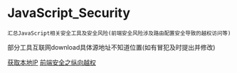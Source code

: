 # JavaScript_Security
```
汇总JavaScript相关安全工具及安全风险(前端安全风险涉及路由配置安全导致的越权访问等)
```
部分工具互联网download具体源地址不知道位置(如有冒犯及时提出并修改)

[获取本地IP](https://github.com/si1ent-le/JavaScript_Security/blob/master/Local_Address.html)
[前端安全之纵向越权](http://www.si1ent.xyz/2019/12/16/)
